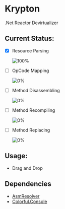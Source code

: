 # Krypton
.Net Reactor Devirtualizer

Current Status:
---------------
- [x] Resource Parsing  

  ![100%](https://progress-bar.dev/100)

- [ ] OpCode Mapping  

  ![0%](https://progress-bar.dev/0)

- [ ] Method Disassembling  

  ![0%](https://progress-bar.dev/0)

- [ ] Method Recompiling

  ![0%](https://progress-bar.dev/0)

- [ ] Method Replacing     

  ![0%](https://progress-bar.dev/0)


Usage:
------
- Drag and Drop

Dependencies
------------
- [AsmResolver](https://github.com/Washi1337/AsmResolver)
- [Colorful.Console](https://github.com/tomakita/Colorful.Console)
